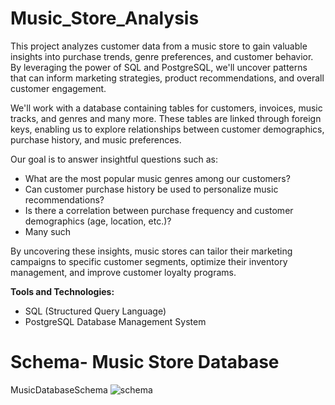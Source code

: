 # Music_Store_Analysis
This project analyzes customer data from a music store to gain valuable insights into purchase trends, genre preferences, and customer behavior. By leveraging the power of SQL and PostgreSQL, we'll uncover patterns that can inform marketing strategies, product recommendations, and overall customer engagement.

We'll work with a database containing tables for customers, invoices, music tracks, and genres and many more. These tables are linked through foreign keys, enabling us to explore relationships between customer demographics, purchase history, and music preferences. 

Our goal is to answer insightful questions such as:

* What are the most popular music genres among our customers?
* Can customer purchase history be used to personalize music recommendations?
* Is there a correlation between purchase frequency and customer demographics (age, location, etc.)?
* Many such

By uncovering these insights, music stores can tailor their marketing campaigns to specific customer segments, optimize their inventory management, and improve customer loyalty programs.

**Tools and Technologies:**

* SQL (Structured Query Language)
* PostgreSQL Database Management System

# Schema- Music Store Database

MusicDatabaseSchema
![schema](https://github.com/KaranHulsoore/Music_Store_Analysis/assets/156018589/9d704e4c-391b-4575-88d2-96c3d340fd12)
